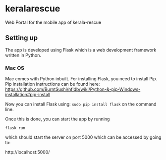 # keralarescue
Web Portal for the mobile app of kerala-rescue 

## Setting up

The app is developed using Flask which is a web development framework written in Python.

### Mac OS
Mac comes with Python inbuilt.
For installing Flask, you need to install Pip.
Pip installation instructions can be found here: https://github.com/BurntSushi/nfldb/wiki/Python-&-pip-Windows-installation#pip-install

Now you can install Flask using:
`sudo pip install flask` on the command line.

Once this is done, you can start the app by running

`flask run`

which should start the server on port 5000 which can be accessed by going to:

http://localhost:5000/
